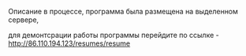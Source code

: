 Описание в процессе, программа была размещена на выделенном сервере, 

для демонтсрации работы программы перейдите по ссылке - http://86.110.194.123/resumes/resume
